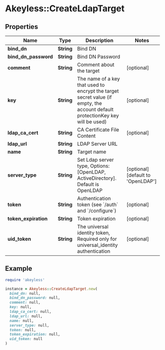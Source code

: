 # Akeyless::CreateLdapTarget

## Properties

| Name | Type | Description | Notes |
| ---- | ---- | ----------- | ----- |
| **bind_dn** | **String** | Bind DN |  |
| **bind_dn_password** | **String** | Bind DN Password |  |
| **comment** | **String** | Comment about the target | [optional] |
| **key** | **String** | The name of a key that used to encrypt the target secret value (if empty, the account default protectionKey key will be used) | [optional] |
| **ldap_ca_cert** | **String** | CA Certificate File Content | [optional] |
| **ldap_url** | **String** | LDAP Server URL |  |
| **name** | **String** | Target name |  |
| **server_type** | **String** | Set Ldap server type, Options:[OpenLDAP, ActiveDirectory]. Default is OpenLDAP | [optional][default to &#39;OpenLDAP&#39;] |
| **token** | **String** | Authentication token (see &#x60;/auth&#x60; and &#x60;/configure&#x60;) | [optional] |
| **token_expiration** | **String** | Token expiration | [optional] |
| **uid_token** | **String** | The universal identity token, Required only for universal_identity authentication | [optional] |

## Example

```ruby
require 'akeyless'

instance = Akeyless::CreateLdapTarget.new(
  bind_dn: null,
  bind_dn_password: null,
  comment: null,
  key: null,
  ldap_ca_cert: null,
  ldap_url: null,
  name: null,
  server_type: null,
  token: null,
  token_expiration: null,
  uid_token: null
)
```

